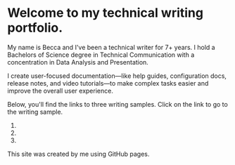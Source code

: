 # Welcome to my technical writing portfolio. 

<p>My name is Becca and I've been a technical writer for 7+ years. I hold a Bachelors of Science degree in Technical Communication with a concentration in Data Analysis and Presentation.  
  
I create user-focused documentation—like help guides, configuration docs, release notes, and video tutorials—to make complex tasks easier and improve the overall user experience.</p>

<p>Below, you'll find the links to three writing samples. Click on the link to go to the writing sample. 
<ol>
  <li> </li>
  <li> </li>
  <li> </li>
</ol>
  
</p>

<p>This site was created by me using GitHub pages.</p>
